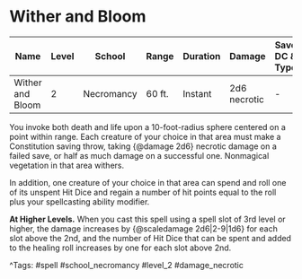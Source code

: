 # Wither and Bloom

| Name | Level | School | Range | Duration | Damage | Save DC & Type |
|------|-------|--------|-------|----------|--------|----------------|
| Wither and Bloom | 2 | Necromancy | 60 ft. | Instant | 2d6 necrotic | - |

You invoke both death and life upon a 10-foot-radius sphere centered on a point within range. Each creature of your choice in that area must make a Constitution saving throw, taking {@damage 2d6} necrotic damage on a failed save, or half as much damage on a successful one. Nonmagical vegetation in that area withers.

In addition, one creature of your choice in that area can spend and roll one of its unspent Hit Dice and regain a number of hit points equal to the roll plus your spellcasting ability modifier.

**At Higher Levels.** When you cast this spell using a spell slot of 3rd level or higher, the damage increases by {@scaledamage 2d6|2-9|1d6} for each slot above the 2nd, and the number of Hit Dice that can be spent and added to the healing roll increases by one for each slot above 2nd.

^Tags: #spell #school_necromancy #level_2 #damage_necrotic